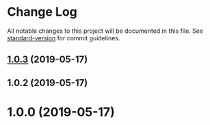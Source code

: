 # Change Log

All notable changes to this project will be documented in this file. See [standard-version](https://github.com/conventional-changelog/standard-version) for commit guidelines.

<a name="1.0.3"></a>
## [1.0.3](https://github.com/kruczjak/browser-langs/compare/v1.0.2...v1.0.3) (2019-05-17)



<a name="1.0.2"></a>
## 1.0.2 (2019-05-17)



<a name="1.0.0"></a>
# 1.0.0 (2019-05-17)
